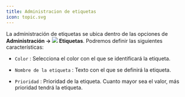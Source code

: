 ```yaml
---
title: Administracion de etiquetas
icon: topic.svg
---
```

La administración de etiquetas se ubica dentro de las opciones de **Administración → <img src="/static/images/icons/flag_white.svg" /> Etiquetas**.
Podremos definir las siguientes características:

- `Color` : Selecciona el color con el que se identificará la etiqueta.

- `Nombre de la etiqueta` : Texto con el que se definirá la etiqueta.

- `Prioridad`  :  Prioridad de la etiqueta. Cuanto mayor sea el valor, más prioridad tendrá la etiqueta.